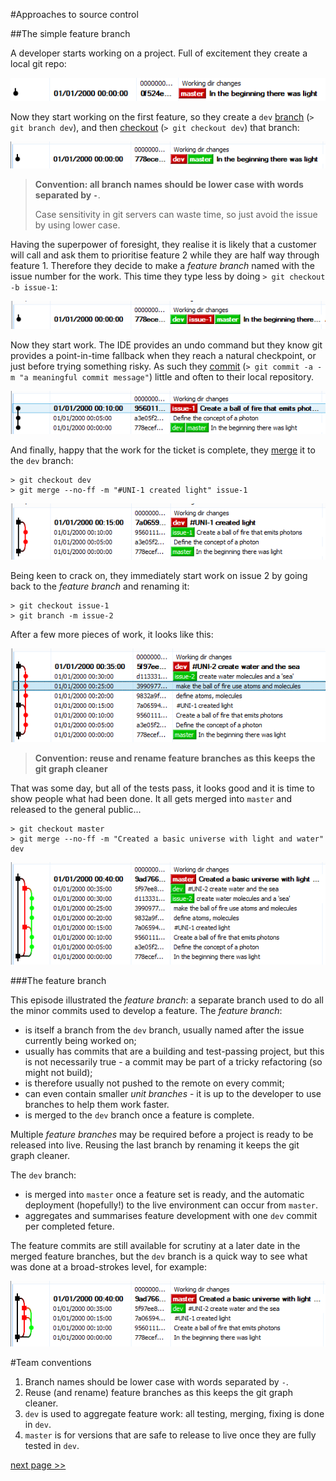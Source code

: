 #Approaches to source control

##The simple feature branch

A developer starts working on a project. Full of excitement they create a local git repo:

![In the beginning ...](imgs/0001-the-beginning.png)

Now they start working on the first feature, so they create a `dev` [branch][] (`> git branch dev`), and then [checkout][] (`> git checkout dev`) that branch:

![the dev branch is born ...](imgs/0002-the-beginning-of-dev.png)

> **Convention: all branch names should be lower case with words separated by `-`**. 
> 
> Case sensitivity in git servers can waste time, so just avoid the issue by using lower case.

Having the superpower of foresight, they realise it is likely that a customer will call and ask them to prioritise feature 2 while they are half way through feature 1. Therefore they decide to make a *feature branch* named with the issue number for the work. This time they type less by doing `> git checkout -b issue-1`:

![our first feature ...](imgs/0003-a-new-feature.png)

Now they start work. The IDE provides an undo command but they know git provides a point-in-time fallback when they reach a natural checkpoint, or just before trying something risky. As such they [commit][] (`> git commit -a -m "a meaningful commit message"`) little and often to their local repository. 

![our first feature ...](imgs/0004-working-on-issue-1.png)

And finally, happy that the work for the ticket is complete, they [merge][] it to the `dev` branch:

    > git checkout dev
    > git merge --no-ff -m "#UNI-1 created light" issue-1

![the first feature is complete ...](imgs/0005-finished-issue-1.png)

Being keen to crack on, they immediately start work on issue 2 by going back to the *feature branch* and renaming it:

    > git checkout issue-1
    > git branch -m issue-2

After a few more pieces of work, it looks like this:

![the second feature is complete ...](imgs/0006-finished-issue-2.png)

> **Convention: reuse and rename feature branches as this keeps the git graph cleaner**

That was some day, but all of the tests pass, it looks good and it is time to show people what had been done. It all gets merged into `master` and released to the general public...
    
    > git checkout master
    > git merge --no-ff -m "Created a basic universe with light and water" dev

![day 1 over - off to the pub ...](imgs/0007-finished-day-1.png)

###The feature branch

This episode illustrated the *feature branch*: a separate branch used to do all the minor commits used to develop a feature. The *feature branch*:

 - is itself a branch from the `dev` branch, usually named after the issue currently being worked on;
 - usually has commits that are a building and test-passing project, but this is not necessarily true - a commit may be part of a tricky refactoring (so might not build);
 - is therefore usually not pushed to the remote on every commit;
 - can even contain smaller *unit branches* - it is up to the developer to use branches to help them work faster. 
 - is merged to the `dev` branch once a feature is complete. 

Multiple *feature branches* may be required before a project is ready to be released into live. Reusing the last branch by renaming it keeps the git graph cleaner.

The `dev` branch:

 - is merged into `master` once a feature set is ready, and the automatic deployment (hopefully!) to the live environment can occur from `master`.
 - aggregates and summarises feature development with one `dev` commit per completed feture. 

The feature commits are still available for scrutiny at a later date in the merged feature branches, but the `dev` branch is a quick way to see what was done at a broad-strokes level, for example:

![day 1 work summary](imgs/0008-day-1-summary.png)



#Team conventions

 1. Branch names should be lower case with words separated by `-`.
 1. Reuse (and rename) feature branches as this keeps the git graph cleaner.
 1. `dev` is used to aggregate feature work: all testing, merging, fixing is done in `dev`.
 1. `master` is for versions that are safe to release to live once they are fully tested in `dev`.

 [next page >>](01-02-multiple-feature-branches.md)

 [branch]: http://git-scm.com/docs/git-branch "git branch"
 [checkout]: http://git-scm.com/docs/git-checkout "git checkout"
 [commit]: http://git-scm.com/docs/git-commit "git commit"
 [merge]: http://git-scm.com/docs/git-merge "git merge"
